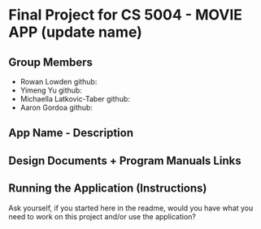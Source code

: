 # Final Project for CS 5004 - MOVIE APP (update name)

## Group Members
* Rowan Lowden github:
* Yimeng Yu github:
* Michaella Latkovic-Taber github:
* Aaron Gordoa github: 

## App Name - Description


## Design Documents + Program Manuals Links


## Running the Application (Instructions)



Ask yourself, if you started here in the readme, would you have what you need to work on this project and/or use the application?